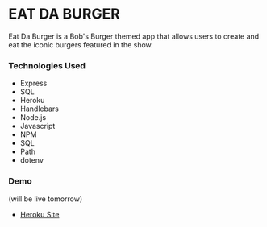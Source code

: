 # EAT DA BURGER

Eat Da Burger is a Bob's Burger themed app that allows users to create and eat the iconic burgers featured in the show. <br>

 
 ### Technologies Used

* Express
* SQL
* Heroku
* Handlebars
* Node.js
* Javascript
* NPM
* SQL
* Path
* dotenv
 
 ### Demo
 
 (will be live tomorrow)
 * [Heroku Site](link)

